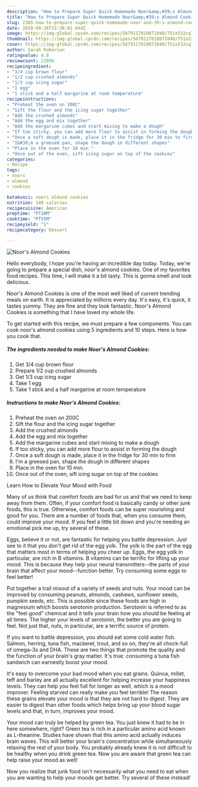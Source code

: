 ```yaml
---
description: "How to Prepare Super Quick Homemade Noor&amp;#39;s Almond Cookies"
title: "How to Prepare Super Quick Homemade Noor&amp;#39;s Almond Cookies"
slug: 2385-how-to-prepare-super-quick-homemade-noor-and-39-s-almond-cookies
date: 2020-09-26T22:38:01.644Z
image: https://img-global.cpcdn.com/recipes/5679117018071040/751x532cq70/noors-almond-cookies-recipe-main-photo.jpg
thumbnail: https://img-global.cpcdn.com/recipes/5679117018071040/751x532cq70/noors-almond-cookies-recipe-main-photo.jpg
cover: https://img-global.cpcdn.com/recipes/5679117018071040/751x532cq70/noors-almond-cookies-recipe-main-photo.jpg
author: Sarah Roberson
ratingvalue: 4.8
reviewcount: 21056
recipeingredient:
- "3/4 cup brown flour"
- "1/2 cup crushed almonds"
- "1/3 cup icing sugar"
- "1 egg"
- "1 stick and a half margarine at room temperature"
recipeinstructions:
- "Preheat the oven on 200C"
- "Sift the flour and the icing sugar together"
- "Add the crushed almonds"
- "Add the egg and mix together"
- "Add the margarine cubes and start mixing to make a dough"
- "If too sticky, you can add more flour to assist in forming the dough"
- "Once a soft dough is made, place it in the fridge for 30 min to firm"
- "I&#39;m a greesed pan, shape the dough in different shapes"
- "Place in the oven for 10 min."
- "Once out of the oven, sift icing sugar on top of the cookies"
categories:
- Recipe
tags:
- noors
- almond
- cookies

katakunci: noors almond cookies 
nutrition: 149 calories
recipecuisine: American
preptime: "PT10M"
cooktime: "PT55M"
recipeyield: "1"
recipecategory: Dessert

---
```



![Noor&#39;s Almond Cookies](https://img-global.cpcdn.com/recipes/5679117018071040/751x532cq70/noors-almond-cookies-recipe-main-photo.jpg)

Hello everybody, I hope you're having an incredible day today. Today, we're going to prepare a special dish, noor&#39;s almond cookies. One of my favorites food recipes. This time, I will make it a bit tasty. This is gonna smell and look delicious.



Noor&#39;s Almond Cookies is one of the most well liked of current trending meals on earth. It is appreciated by millions every day. It's easy, it's quick, it tastes yummy. They are fine and they look fantastic. Noor&#39;s Almond Cookies is something that I have loved my whole life.


To get started with this recipe, we must prepare a few components. You can cook noor&#39;s almond cookies using 5 ingredients and 10 steps. Here is how you cook that.

<!--inarticleads1-->

##### The ingredients needed to make Noor&#39;s Almond Cookies:

1. Get 3/4 cup brown flour
1. Prepare 1/2 cup crushed almonds
1. Get 1/3 cup icing sugar
1. Take 1 egg
1. Take 1 stick and a half margarine at room temperature




<!--inarticleads2-->

##### Instructions to make Noor&#39;s Almond Cookies:

1. Preheat the oven on 200C
1. Sift the flour and the icing sugar together
1. Add the crushed almonds
1. Add the egg and mix together
1. Add the margarine cubes and start mixing to make a dough
1. If too sticky, you can add more flour to assist in forming the dough
1. Once a soft dough is made, place it in the fridge for 30 min to firm
1. I&#39;m a greesed pan, shape the dough in different shapes
1. Place in the oven for 10 min.
1. Once out of the oven, sift icing sugar on top of the cookies




Learn How to Elevate Your Mood with Food


Many of us think that comfort foods are bad for us and that we need to keep away from them. Often, if your comfort food is basically candy or other junk foods, this is true. Otherwise, comfort foods can be super nourishing and good for you. There are a number of foods that, when you consume them, could improve your mood. If you feel a little bit down and you're needing an emotional pick me up, try several of these.

Eggs, believe it or not, are fantastic for helping you battle depression. Just see to it that you don't get rid of the egg yolk. The yolk is the part of the egg that matters most in terms of helping you cheer up. Eggs, the egg yolk in particular, are rich in B vitamins. B vitamins can be terrific for lifting up your mood. This is because they help your neural transmitters--the parts of your brain that affect your mood--function better. Try consuming some eggs to feel better!

Put together a trail mixout of a variety of seeds and nuts. Your mood can be improved by consuming peanuts, almonds, cashews, sunflower seeds, pumpkin seeds, etc. This is possible since these foods are high in magnesium which boosts serotonin production. Serotonin is referred to as the "feel good" chemical and it tells your brain how you should be feeling at all times. The higher your levels of serotonin, the better you are going to feel. Not just that, nuts, in particular, are a terrific source of protein.

If you want to battle depression, you should eat some cold water fish. Salmon, herring, tuna fish, mackerel, trout, and so on, they're all chock-full of omega-3s and DHA. These are two things that promote the quality and the function of your brain's gray matter. It's true: consuming a tuna fish sandwich can earnestly boost your mood. 

It's easy to overcome your bad mood when you eat grains. Quinoa, millet, teff and barley are all actually excellent for helping increase your happiness levels. They can help you feel full for longer as well, which is a mood improver. Feeling starved can really make you feel terrible! The reason these grains elevate your mood is that they are not hard to digest. They are easier to digest than other foods which helps bring up your blood sugar levels and that, in turn, improves your mood.

Your mood can truly be helped by green tea. You just knew it had to be in here somewhere, right? Green tea is rich in a particular amino acid known as L-theanine. Studies have shown that this amino acid actually induces brain waves. This will better your brain's concentration while simultaneously relaxing the rest of your body. You probably already knew it is not difficult to be healthy when you drink green tea. Now you are aware that green tea can help raise your mood as well!

Now you realize that junk food isn't necessarily what you need to eat when you are wanting to help your moods get better. Try several of these instead!

